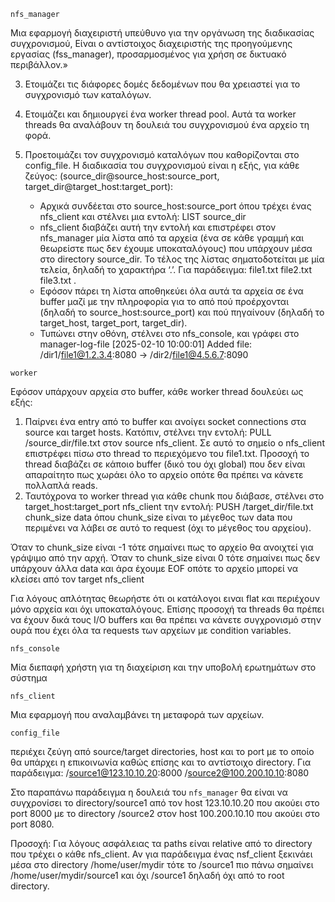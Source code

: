 
`nfs_manager`

Μια εφαρµογή διαχειριστή υπεύθυνο για την οργάνωση της διαδικασίας συγχρονισµού, 
Είναι ο αντίστοιχος διαχειριστής της προηγούµενης εργασίας (fss_manager), 
προσαρµοσµένος για χρήση σε δικτυακό περιβάλλον.»

<!-- 1. ./nfs_manager -l <manager_logfile> -c <config_file> -n <worker_limit> -p <port_number> -b <bufferSize> -->

<!-- 2. Στην αρχή δηµιουργεί ένα socket στο port που δόθηκε ως παράµετρος στο 
command line στο οποίο θα δέχεται µηνύµατα επικοινωνίας από το nfs_console. -->

3. Ετοιµάζει τις διάφορες δοµές δεδοµένων που θα χρειαστεί για το συγχρονισµό των καταλόγων.

4. Ετοιµάζει και δηµιουργεί ένα worker thread pool. Αυτά τα worker threads θα αναλάβουν τη 
δουλειά του συγχρονισµού ένα αρχείο τη φορά.

5. Προετοιµάζει τον συγχρονισµό καταλόγων που καθορίζονται στο config_file.
Η διαδικασία του συγχρονισµού είναι η εξής, για κάθε ζεύγος:
(source_dir@source_host:source_port, target_dir@target_host:target_port):

    - Αρχικά συνδέεται στο source_host:source_port όπου τρέχει ένας nfs_client και στέλνει µια 
    εντολή: LIST source_dir
    - nfs_client διαβάζει αυτή την εντολή και επιστρέφει στον nfs_manager µία λίστα από τα
    αρχεία (ένα σε κάθε γραµµή και θεωρείστε πως δεν έχουµε υποκαταλόγους) που υπάρχουν
    µέσα στο directory source_dir. Το τέλος της λίστας σηµατοδοτείται µε µία τελεία, δηλαδή το
    χαρακτήρα ‘.’. Για παράδειγµα:
        file1.txt
        file2.txt
        file3.txt
        .
    - Εφόσον πάρει τη λίστα αποθηκεύει όλα αυτά τα αρχεία σε ένα buffer µαζί µε την πληροφορία
    για το από πού προέρχονται (δηλαδή το source_host:source_port) και πού πηγαίνουν (δηλαδή
    το target_host, target_port, target_dir).
    - Τυπώνει στην οθόνη, στέλνει στο nfs_console, και γράφει στο manager-log-file
    [2025-02-10 10:00:01] Added file: /dir1/file1@1.2.3.4:8080 -> /dir2/file1@4.5.6.7:8090

`worker`

Εφόσον υπάρχουν αρχεία στο buffer, κάθε worker thread δουλεύει ως εξής:
1. Παίρνει ένα entry από το buffer και ανοίγει socket connections στα source και target hosts.
Κατόπιν, στέλνει την εντολή: PULL /source_dir/file.txt στον source nfs_client. 
Σε αυτό το σηµείο ο nfs_client επιστρέφει πίσω στο thread το περιεχόµενο του file1.txt. 
Προσοχή το thread διαβάζει σε κάποιο buffer (δικό του όχι global) που δεν είναι απαραίτητο πως χωράει 
όλο το αρχείο οπότε θα πρέπει να κάνετε πολλαπλά reads.
2. Ταυτόχρονα το worker thread για κάθε chunk που διάβασε, στέλνει στο target_host:target_port
nfs_client την εντολή: PUSH /target_dir/file.txt chunk_size data 
όπου chunk_size είναι το µέγεθος των data που περιµένει να λάβει σε αυτό το request (όχι το µέγεθος του αρχείου).

Όταν το chunk_size είναι -1 τότε σηµαίνει πως το αρχείο θα ανοιχτεί για γράψιµο από την
αρχή. Όταν το chunk_size είναι 0 τότε σηµαίνει πως δεν υπάρχουν άλλα data και άρα έχουµε
EOF οπότε το αρχείο µπορεί να κλείσει από τον target nfs_client

Για λόγους απλότητας θεωρήστε ότι οι κατάλογοι ειναι flat και περιέχουν µόνο αρχεία και όχι
υποκαταλόγους. Επίσης προσοχή τα threads θα πρέπει να έχουν δικά τους Ι/Ο buffers και θα
πρέπει να κάνετε συγχρονισµό στην ουρά που έχει όλα τα requests των αρχείων µε condition
variables.


`nfs_console`

Μία διεπαφή χρήστη για τη διαχείριση και την υποβολή ερωτηµάτων στο σύστηµα


`nfs_client` 

Μια εφαρµογή που αναλαµβάνει τη µεταφορά των αρχείων.

`config_file`

περιέχει ζεύγη από source/target directories, host και το port µε το οποίο θα υπάρχει 
η επικοινωνία καθώς επίσης και το αντίστοιχο directory. 
Για παράδειγµα: /source1@123.10.10.20:8000 /source2@100.200.10.10:8080

Στο παραπάνω παράδειγµα η δουλειά του `nfs_manager` θα είναι να συγχρονίσει το 
directory/source1 από τον host 123.10.10.20 που ακούει στο port 8000 
µε το directory /source2 στον host 100.200.10.10 που ακούει στο port 8080.

Προσοχή: Για λόγους ασφάλειας τα paths είναι relative από το directory που τρέχει ο κάθε
nfs_client. Αν για παράδειγµα ένας nsf_client ξεκινάει µέσα στο directory /home/user/mydir τότε
το /source1 πιο πάνω σηµαίνει /home/user/mydir/source1 και όχι /source1 δηλαδή όχι από το
root directory.